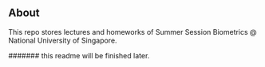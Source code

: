 ## About

This repo stores lectures and homeworks of Summer Session Biometrics @ National University of Singapore.

####### this readme will be finished later.